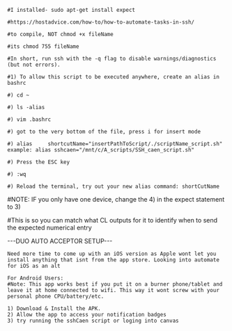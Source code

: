 ```
#I installed- sudo apt-get install expect

#https://hostadvice.com/how-to/how-to-automate-tasks-in-ssh/

#to compile, NOT chmod +x fileName

#its chmod 755 fileName

#In short, run ssh with the -q flag to disable warnings/diagnostics (but not errors).
```

```
#1) To allow this script to be executed anywhere, create an alias in bashrc

#) cd ~

#) ls -alias

#) vim .bashrc

#) got to the very bottom of the file, press i for insert mode

#) alias	 shortcutName="insertPathToScript/./scriptName_script.sh" example: alias sshcaen="/mnt/c/A_scripts/SSH_caen_script.sh"

#) Press the ESC key

#) :wq

#) Reload the terminal, try out your new alias command: shortCutName
```



#NOTE: IF you only have one device, change the 4) in the expect statement to 3) 


#This is so you can match what CL outputs for it to identify when to send the expected numerical entry



---DUO AUTO ACCEPTOR SETUP---
```
Need more time to come up with an iOS version as Apple wont let you install anything that isnt from the app store. Looking into automate for iOS as an alt

For Android Users:
#Note: This app works best if you put it on a burner phone/tablet and leave it at home connected to wifi. This way it wont screw with your personal phone CPU/battery/etc.

1) Download & Install the APK.
2) Allow the app to access your notification badges
3) try running the sshCaen script or loging into canvas

```